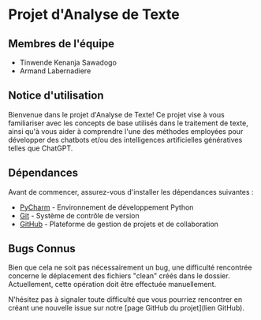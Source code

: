 # Projet d'Analyse de Texte

## Membres de l'équipe
- Tinwende Kenanja Sawadogo
- Armand Labernadiere

## Notice d'utilisation

Bienvenue dans le projet d'Analyse de Texte! Ce projet vise à vous familiariser avec les concepts de base utilisés dans le traitement de texte, ainsi qu'à vous aider à comprendre l'une des méthodes employées pour développer des chatbots et/ou des intelligences artificielles génératives telles que ChatGPT.

## Dépendances

Avant de commencer, assurez-vous d'installer les dépendances suivantes :

- [PyCharm](https://www.jetbrains.com/pycharm/) - Environnement de développement Python
- [Git](https://git-scm.com/) - Système de contrôle de version
- [GitHub](https://github.com/) - Plateforme de gestion de projets et de collaboration

## Bugs Connus

Bien que cela ne soit pas nécessairement un bug, une difficulté rencontrée concerne le déplacement des fichiers "clean" créés dans le dossier. Actuellement, cette opération doit être effectuée manuellement.

N'hésitez pas à signaler toute difficulté que vous pourriez rencontrer en créant une nouvelle issue sur notre [page GitHub du projet](lien GitHub).
